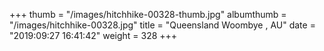 +++
thumb = "/images/hitchhike-00328-thumb.jpg"
albumthumb = "/images/hitchhike-00328.jpg"
title = "Queensland Woombye , AU"
date = "2019:09:27 16:41:42"
weight = 328
+++
